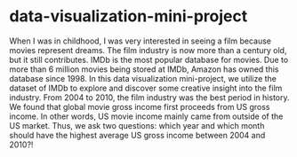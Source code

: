 # data-visualization-mini-project

When I was in childhood, I was very interested in seeing a film because movies represent dreams. The film industry is now more than a century old, but it still contributes. IMDb is the most popular database for movies. Due to more than 6 million movies being stored at IMDb, Amazon has owned this database since 1998. In this data visualization mini-project, we utilize the dataset of IMDb to explore and discover some creative insight into the film industry. From 2004 to 2010, the film industry was the best period in history. We found that global movie gross income first proceeds from US gross income. In other words, US movie income mainly came from outside of the US market. Thus, we ask two questions: which year and which month should have the highest average US gross income between 2004 and 2010?!
